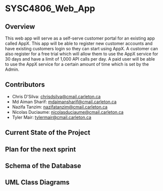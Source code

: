 # SYSC4806_Web_App
## Overview
This web app will serve as a self-serve customer portal for an existing app called AppX. This app will be able to register new customer accounts and have existing customers login so they can start using AppX. A customer can also register for a free trial which will allow them to use the AppX service for 30 days and have a limit of 1,000 API calls per day. A paid user will be able to use the AppX service for a certain amount of time which is set by the Admin.

## Contributors
- Chris D'Silva: chrisdsilva@cmail.carleton.ca
- Md Aiman Sharif: mdaimansharif@cmail.carleton.ca
- Nazifa Tanzim: nazifatanzim@cmail.carleton.ca
- Nicolas Duciaume: nicolasduciaume@cmail.carleton.ca
- Tyler Mair: tylermair@cmail.carleton.ca

## Current State of the Project


## Plan for the next sprint


## Schema of the Database


## UML Class Diagrams
